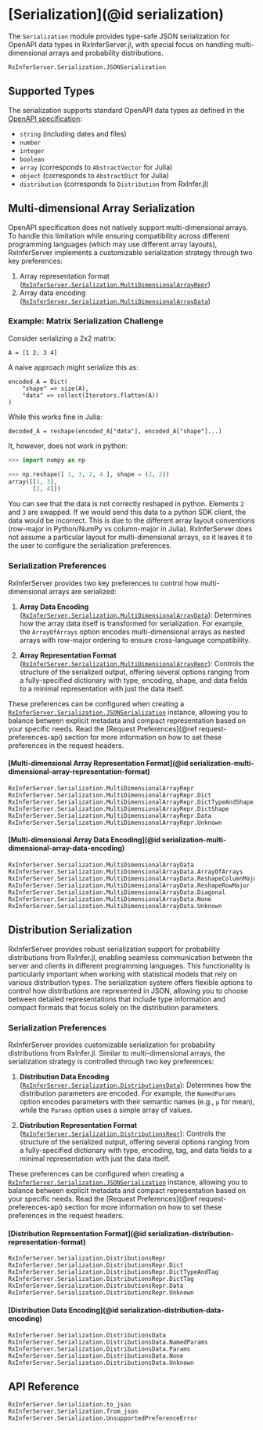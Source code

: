 # [Serialization](@id serialization)

The `Serialization` module provides type-safe JSON serialization for OpenAPI data types in RxInferServer.jl, with special focus on handling multi-dimensional arrays and probability distributions.

```@docs
RxInferServer.Serialization.JSONSerialization
```

## Supported Types

The serialization supports standard OpenAPI data types as defined in the [OpenAPI specification](https://swagger.io/docs/specification/v3_0/data-models/data-types/):

- `string` (including dates and files)
- `number`
- `integer`
- `boolean`
- `array` (corresponds to `AbstractVector` for Julia)
- `object` (corresponds to `AbstractDict` for Julia)
- `distribution` (corresponds to `Distribution` from RxInfer.jl)

## Multi-dimensional Array Serialization

OpenAPI specification does not natively support multi-dimensional arrays. To handle this limitation while ensuring compatibility across different programming languages (which may use different array layouts), RxInferServer implements a customizable serialization strategy through two key preferences:

1. Array representation format ([`RxInferServer.Serialization.MultiDimensionalArrayRepr`](@ref))
2. Array data encoding ([`RxInferServer.Serialization.MultiDimensionalArrayData`](@ref))

### Example: Matrix Serialization Challenge

Consider serializing a 2x2 matrix:

```@example serialization-problem
A = [1 2; 3 4]
```

A naive approach might serialize this as:

```@example serialization-problem
encoded_A = Dict(
    "shape" => size(A),
    "data" => collect(Iterators.flatten(A))
)
```

While this works fine in Julia:

```@example serialization-problem
decoded_A = reshape(encoded_A["data"], encoded_A["shape"]...)
```

It, however, does not work in python:

```python
>>> import numpy as np

>>> np.reshape([ 1, 3, 2, 4 ], shape = (2, 2))
array([[1, 3],
       [2, 4]])
```

You can see that the data is not correctly reshaped in python. Elements `2` and `3` are swapped. If we would send this data to a python SDK client, the data would be incorrect. This is due to the different array layout conventions (row-major in Python/NumPy vs column-major in Julia). RxInferServer does not assume a particular layout for multi-dimensional arrays, so it leaves it to the user to configure the serialization preferences. 

### Serialization Preferences

RxInferServer provides two key preferences to control how multi-dimensional arrays are serialized:

1. **Array Data Encoding** ([`RxInferServer.Serialization.MultiDimensionalArrayData`](@ref)): Determines how the array data itself is transformed for serialization. For example, the `ArrayOfArrays` option encodes multi-dimensional arrays as nested arrays with row-major ordering to ensure cross-language compatibility.

2. **Array Representation Format** ([`RxInferServer.Serialization.MultiDimensionalArrayRepr`](@ref)): Controls the structure of the serialized output, offering several options ranging from a fully-specified dictionary with type, encoding, shape, and data fields to a minimal representation with just the data itself.

These preferences can be configured when creating a [`RxInferServer.Serialization.JSONSerialization`](@ref) instance, allowing you to balance between explicit metadata and compact representation based on your specific needs. Read the [Request Preferences](@ref request-preferences-api) section for more information on how to set these preferences in the request headers.

#### [Multi-dimensional Array Representation Format](@id serialization-multi-dimensional-array-representation-format)

```@docs
RxInferServer.Serialization.MultiDimensionalArrayRepr
RxInferServer.Serialization.MultiDimensionalArrayRepr.Dict
RxInferServer.Serialization.MultiDimensionalArrayRepr.DictTypeAndShape
RxInferServer.Serialization.MultiDimensionalArrayRepr.DictShape
RxInferServer.Serialization.MultiDimensionalArrayRepr.Data
RxInferServer.Serialization.MultiDimensionalArrayRepr.Unknown
```

#### [Multi-dimensional Array Data Encoding](@id serialization-multi-dimensional-array-data-encoding)

```@docs 
RxInferServer.Serialization.MultiDimensionalArrayData
RxInferServer.Serialization.MultiDimensionalArrayData.ArrayOfArrays
RxInferServer.Serialization.MultiDimensionalArrayData.ReshapeColumnMajor
RxInferServer.Serialization.MultiDimensionalArrayData.ReshapeRowMajor
RxInferServer.Serialization.MultiDimensionalArrayData.Diagonal
RxInferServer.Serialization.MultiDimensionalArrayData.None
RxInferServer.Serialization.MultiDimensionalArrayData.Unknown
```

## Distribution Serialization

RxInferServer provides robust serialization support for probability distributions from RxInfer.jl, enabling seamless communication between the server and clients in different programming languages. This functionality is particularly important when working with statistical models that rely on various distribution types. The serialization system offers flexible options to control how distributions are represented in JSON, allowing you to choose between detailed representations that include type information and compact formats that focus solely on the distribution parameters.

### Serialization Preferences

RxInferServer provides customizable serialization for probability distributions from RxInfer.jl. Similar to multi-dimensional arrays, the serialization strategy is controlled through two key preferences:

1. **Distribution Data Encoding** ([`RxInferServer.Serialization.DistributionsData`](@ref)): Determines how the distribution parameters are encoded. For example, the `NamedParams` option encodes parameters with their semantic names (e.g., `μ` for mean), while the `Params` option uses a simple array of values.

2. **Distribution Representation Format** ([`RxInferServer.Serialization.DistributionsRepr`](@ref)): Controls the structure of the serialized output, offering several options ranging from a fully-specified dictionary with type, encoding, tag, and data fields to a minimal representation with just the data itself.

These preferences can be configured when creating a [`RxInferServer.Serialization.JSONSerialization`](@ref) instance, allowing you to balance between explicit metadata and compact representation based on your specific needs. Read the [Request Preferences](@ref request-preferences-api) section for more information on how to set these preferences in the request headers.

#### [Distribution Representation Format](@id serialization-distribution-representation-format)

```@docs
RxInferServer.Serialization.DistributionsRepr
RxInferServer.Serialization.DistributionsRepr.Dict
RxInferServer.Serialization.DistributionsRepr.DictTypeAndTag
RxInferServer.Serialization.DistributionsRepr.DictTag
RxInferServer.Serialization.DistributionsRepr.Data
RxInferServer.Serialization.DistributionsRepr.Unknown
```

#### [Distribution Data Encoding](@id serialization-distribution-data-encoding)

```@docs
RxInferServer.Serialization.DistributionsData
RxInferServer.Serialization.DistributionsData.NamedParams
RxInferServer.Serialization.DistributionsData.Params
RxInferServer.Serialization.DistributionsData.None
RxInferServer.Serialization.DistributionsData.Unknown
```

## API Reference

```@docs
RxInferServer.Serialization.to_json
RxInferServer.Serialization.from_json
RxInferServer.Serialization.UnsupportedPreferenceError
```
